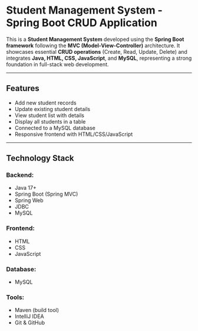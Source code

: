 #  Student Management System - Spring Boot CRUD Application

This is a **Student Management System** developed using the **Spring Boot framework** following the **MVC (Model-View-Controller)** architecture. It showcases essential **CRUD operations** (Create, Read, Update, Delete) and integrates **Java, HTML, CSS, JavaScript**, and **MySQL**, representing a strong foundation in full-stack web development.

---

##  Features

- Add new student records
- Update existing student details
- View student list with details
- Display all students in a table
- Connected to a MySQL database
- Responsive frontend with HTML/CSS/JavaScript

---

##  Technology Stack

###  Backend:
- Java 17+
- Spring Boot (Spring MVC)
- Spring Web
- JDBC
- MySQL

### Frontend:
- HTML
- CSS
- JavaScript



### Database:
- MySQL

###  Tools:
- Maven (build tool)
- IntelliJ IDEA
- Git & GitHub





